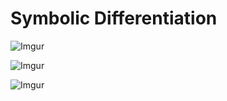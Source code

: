 # Symbolic Differentiation

![Imgur](https://i.imgur.com/XL6xiEL.png)

![Imgur](https://i.imgur.com/tybYyIu.png)

![Imgur](https://i.imgur.com/347nes0.png)
